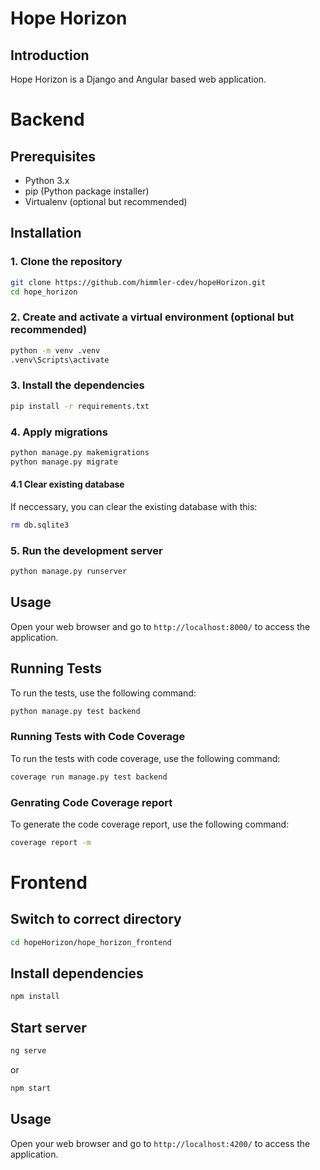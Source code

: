 # Hope Horizon

## Introduction
Hope Horizon is a Django and Angular based web application.

# Backend

## Prerequisites
- Python 3.x
- pip (Python package installer)
- Virtualenv (optional but recommended)

## Installation

### 1. Clone the repository
```sh
git clone https://github.com/himmler-cdev/hopeHorizon.git
cd hope_horizon
```

### 2. Create and activate a virtual environment (optional but recommended)
```sh
python -m venv .venv
.venv\Scripts\activate
```

### 3. Install the dependencies
```sh
pip install -r requirements.txt
```

### 4. Apply migrations
```sh
python manage.py makemigrations
python manage.py migrate
```
#### 4.1 Clear existing database
If neccessary, you can clear the existing database with this:
```sh
rm db.sqlite3
```

### 5. Run the development server
```sh
python manage.py runserver
```

## Usage
Open your web browser and go to `http://localhost:8000/` to access the application.

## Running Tests
To run the tests, use the following command:
```sh
python manage.py test backend
```

### Running Tests with Code Coverage
To run the tests with code coverage, use the following command:
```sh
coverage run manage.py test backend
```

### Genrating Code Coverage report
To generate the code coverage report, use the following command:
```sh
coverage report -m
```

# Frontend

## Switch to correct directory
```sh
cd hopeHorizon/hope_horizon_frontend
```

## Install dependencies
```sh
npm install
```

## Start server
```sh
ng serve
```
or
```sh
npm start
```

## Usage
Open your web browser and go to `http://localhost:4200/` to access the application.
